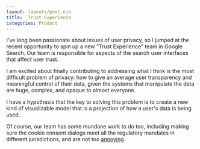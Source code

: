 ```yaml
---
layout: layouts/post.njk
title:  Trust Experience
categories: Product
---
```


I've long been passionate about issues of user privacy, so I jumped at the
recent opportunity to spin up a new "Trust Experience" team in Google Search.
Our team is responsible for aspects of the search user interfaces that affect
user trust.

I am excited about finally contributing to addressing what I think is the most difficult problem of privacy: how to give an average user transparency and meaningful control of their data, given the systems that manipulate the data are huge, complex, and opaque to almost everyone.

I have a hypothesis that the key to solving this problem is to create a new kind of visualizable model that is a projection of how a user's data is being used.

Of course, our team has some mundane work to do too, including making sure the
cookie consent dialogs meet all the regulatory mandates in different
jurisdictions, and are not too [annoying][2].

[2]: https://twitter.com/SeanBurkeShow/status/1359488600170258432
